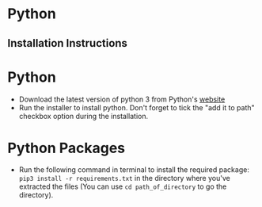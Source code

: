 # Python

## Installation Instructions
# Python
- Download the latest version of python 3 from Python's [website](https://www.python.org/downloads/)
- Run the installer to install python. Don't forget to tick the "add it to path" checkbox option during the installation.
# Python Packages
- Run the following command in terminal to install the required package: `pip3 install -r requirements.txt` in the directory where you've extracted the files (You can use `cd path_of_directory` to go the directory).

